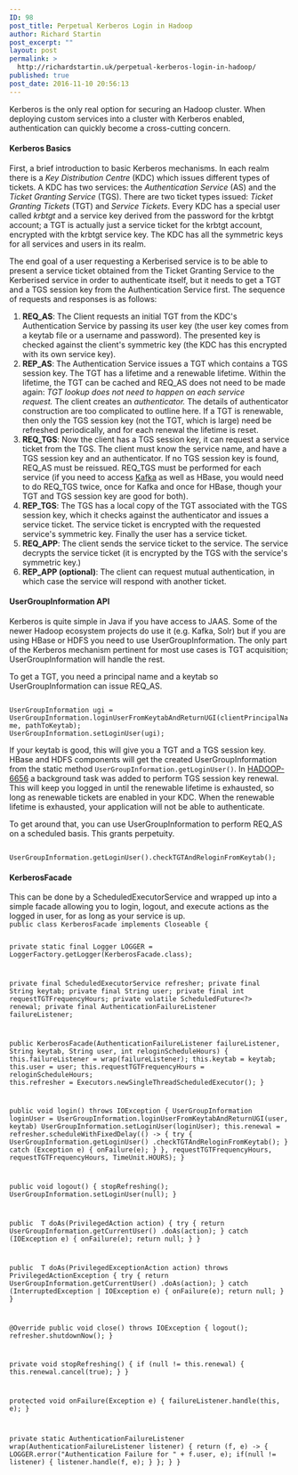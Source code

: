 ```yaml
---
ID: 98
post_title: Perpetual Kerberos Login in Hadoop
author: Richard Startin
post_excerpt: ""
layout: post
permalink: >
  http://richardstartin.uk/perpetual-kerberos-login-in-hadoop/
published: true
post_date: 2016-11-10 20:56:13
---
```

Kerberos is the only real option for securing an Hadoop cluster. When deploying custom services into a cluster with Kerberos enabled, authentication can quickly become a cross-cutting concern.
<h4>Kerberos Basics</h4>
First, a brief introduction to basic Kerberos mechanisms. In each realm there is a <em>Key Distribution Centre</em> (KDC) which issues different types of tickets. A KDC has two services: the <em>Authentication Service</em> (AS) and the <em>Ticket Granting Service</em> (TGS). There are two ticket types issued: <em>Ticket Granting Tickets</em> (TGT) and <em>Service Tickets</em>. Every KDC has a special user called <em>krbtgt</em> and a service key derived from the password for the krbtgt account; a TGT is actually just a service ticket for the krbtgt account, encrypted with the krbtgt service key. The KDC has all the symmetric keys for all services and users in its realm.

The end goal of a user requesting a Kerberised service is to be able to present a service ticket obtained from the Ticket Granting Service to the Kerberised service in order to authenticate itself, but it needs to get a TGT and a TGS session key from the Authentication Service first. The sequence of requests and responses is as follows:
<ol>
	<li><strong>REQ_AS</strong>: The Client requests an initial TGT from the KDC's Authentication Service by passing its user key (the user key comes from a keytab file or a username and password). The presented key is checked against the client's symmetric key (the KDC has this encrypted with its own service key).</li>
	<li><strong>REP_AS</strong>: The Authentication Service issues a TGT which contains a TGS session key. The TGT has a lifetime and a renewable lifetime. Within the lifetime, the TGT can be cached and REQ_AS does not need to be made again: <em>TGT lookup does not need to happen on each service request. </em>The client creates an <em>authenticator. </em>The details of authenticator construction are too complicated to outline here. If a TGT is renewable, then only the TGS session key (not the TGT, which is large) need be refreshed periodically, and for each renewal the lifetime is reset.</li>
	<li><strong>REQ_TGS</strong>: Now the client has a TGS session key, it can request a service ticket from the TGS. The client must know the service name, and have a TGS session key and an authenticator. If no TGS session key is found, REQ_AS must be reissued. REQ_TGS must be performed for each service (if you need to access <a href="http://henning.kropponline.de/2016/02/21/secure-kafka-java-producer-with-kerberos/">Kafka</a> as well as HBase, you would need to do REQ_TGS twice, once for Kafka and once for HBase, though your TGT and TGS session key are good for both).</li>
	<li><strong>REP_TGS</strong>: The TGS has a local copy of the TGT associated with the TGS session key, which it checks against the authenticator and issues a service ticket. The service ticket is encrypted with the requested service's symmetric key. Finally the user has a service ticket.</li>
	<li><strong>REQ_APP</strong>: The client sends the service ticket to the service. The service decrypts the service ticket (it is encrypted by the TGS with the service's symmetric key.)</li>
	<li><strong>REP_APP (optional)</strong>: The client can request mutual authentication, in which case the service will respond with another ticket.</li>
</ol>
<h4>UserGroupInformation API</h4>
Kerberos is quite simple in Java if you have access to JAAS. Some of the newer Hadoop ecosystem projects do use it (e.g. Kafka, Solr) but if you are using HBase or HDFS you need to use UserGroupInformation. The only part of the Kerberos mechanism pertinent for most use cases is TGT acquisition; UserGroupInformation will handle the rest.

To get a TGT, you need a principal name and a keytab so UserGroupInformation can issue REQ_AS.

<code class="language-java">
UserGroupInformation ugi = UserGroupInformation.loginUserFromKeytabAndReturnUGI(clientPrincipalName, pathToKeytab);
UserGroupInformation.setLoginUser(ugi);
</code>

If your keytab is good, this will give you a TGT and a TGS session key. HBase and HDFS components will get the created UserGroupInformation from the static method <code class="language-java">UserGroupInformation.getLoginUser()</code>. In <a href="https://issues.apache.org/jira/browse/HADOOP-6656">HADOOP-6656</a> a background task was added to perform TGS session key renewal. This will keep you logged in until the renewable lifetime is exhausted, so long as renewable tickets are enabled in your KDC. When the renewable lifetime is exhausted, your application will not be able to authenticate.

To get around that, you can use UserGroupInformation to perform REQ_AS on a scheduled basis. This grants perpetuity.

<code class="language-java">
UserGroupInformation.getLoginUser().checkTGTAndReloginFromKeytab();
</code>

<h4>KerberosFacade</h4>
This can be done by a ScheduledExecutorService and wrapped up into a simple facade allowing you to login, logout, and execute actions as the logged in user, for as long as your service is up.

<code class="language-java">
public class KerberosFacade implements Closeable {

  private static final Logger LOGGER = LoggerFactory.getLogger(KerberosFacade.class);

  private final ScheduledExecutorService refresher;
  private final String keytab;
  private final String user;
  private final int requestTGTFrequencyHours;
  private volatile ScheduledFuture<?> renewal;
  private final AuthenticationFailureListener failureListener;

  public KerberosFacade(AuthenticationFailureListener failureListener,
                        String keytab,
                        String user,
                        int reloginScheduleHours) {
    this.failureListener = wrap(failureListener);
    this.keytab = keytab;
    this.user = user;
    this.requestTGTFrequencyHours = reloginScheduleHours;
    this.refresher = Executors.newSingleThreadScheduledExecutor();
  }

  public void login() throws IOException {
    UserGroupInformation loginUser =
         UserGroupInformation.loginUserFromKeytabAndReturnUGI(user, keytab)
    UserGroupInformation.setLoginUser(loginUser);
    this.renewal = refresher.scheduleWithFixedDelay(() -> {
      try {
        UserGroupInformation.getLoginUser()
                            .checkTGTAndReloginFromKeytab();
      } catch (Exception e) {
        onFailure(e);
      }
    }, requestTGTFrequencyHours, requestTGTFrequencyHours, TimeUnit.HOURS);
  }

  public void logout() {
    stopRefreshing();
    UserGroupInformation.setLoginUser(null);
  }

  public <T> T doAs(PrivilegedAction<T> action) {
    try {
      return UserGroupInformation.getCurrentUser()
                                 .doAs(action);
    } catch (IOException e) {
      onFailure(e);
      return null;
    }
  }

  public <T> T doAs(PrivilegedExceptionAction<T> action) throws PrivilegedActionException {
    try {
      return UserGroupInformation.getCurrentUser()
                                 .doAs(action);
    } catch (InterruptedException | IOException e) {
      onFailure(e);
      return null;
    }
  }

  @Override
  public void close() throws IOException {
    logout();
    refresher.shutdownNow();
  }

  private void stopRefreshing() {
    if (null != this.renewal) {
      this.renewal.cancel(true);
    }
  }

  protected void onFailure(Exception e) {
    failureListener.handle(this, e);
  }

  private static AuthenticationFailureListener wrap(AuthenticationFailureListener listener) {
    return (f, e) -> {
      LOGGER.error("Authentication Failure for " + f.user, e);
      if(null != listener) {
        listener.handle(f, e);
      }
    };
  }
}
</code>